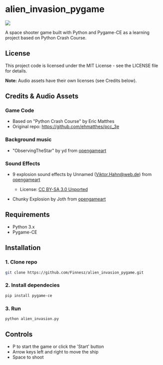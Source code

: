 ﻿# alien_invasion_pygame

![](/gameplay.gif)

A space shooter game built with Python and Pygame-CE as a learning project based on Python Crash Course.

## License

This project code is licensed under the MIT License - see the LICENSE file for details.

**Note:** Audio assets have their own licenses (see Credits below).

## Credits & Audio Assets

### Game Code
- Based on "Python Crash Course" by Eric Matthes
- Original repo: https://github.com/ehmatthes/pcc_3e

### Background music
- "ObservingTheStar" by yd from [opengameart](https://opengameart.org/content/another-space-background-track)

### Sound Effects
- 9 explosion sound effects by Unnamed (Viktor.Hahn@web.de) from [opengameart](https://opengameart.org/content/9-explosion-sounds#)
    - License: [CC BY-SA 3.0 Unported](https://creativecommons.org/licenses/by-sa/3.0/)

- Chunky Explosion by Joth from [opengameart](https://opengameart.org/content/chunky-explosion)

## Requirements

- Python 3.x
- Pygame-CE

## Installation

### 1. Clone repo
```bash
git clone https://github.com/Finnesz/alien_invasion_pygame.git
```

### 2. Install dependecies
```bash 
pip install pygame-ce
```

### 3. Run
```bash
python alien_invasion.py
```

## Controls
- P to start the game or click the 'Start' button
- Arrow keys left and right to move the ship
- Space to shoot